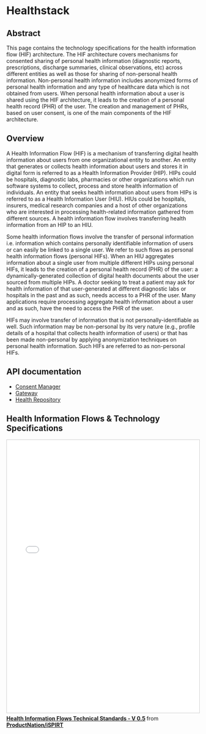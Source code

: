 # Healthstack

## Abstract

This page contains the technology specifications for the health information flow (HIF) architecture. The HIF architecture covers mechanisms for consented sharing of personal health information (diagnostic reports, prescriptions, discharge summaries, clinical observations, etc) across different entities as well as those for sharing of non-personal health information. Non-personal health information includes anonymized forms of personal health information and any type of healthcare data which is not obtained from users. When personal health information about a user is shared using the HIF architecture, it leads to the creation of a personal health record (PHR) of the user. The creation and management of PHRs, based on user consent, is one of the main components of the HIF architecture.

## Overview

A Health Information Flow (HIF) is a mechanism of transferring digital health information about users from one organizational entity to another. An entity that generates or collects health information about users and stores it in digital form is referred to as a Health Information Provider (HIP). HIPs could be hospitals, diagnostic labs, pharmacies or other organizations which run software systems to collect, process and store health information of individuals. An entity that seeks health information about users from HIPs is referred to as a Health Information User (HIU). HIUs could be hospitals, insurers, medical research companies and a host of other organizations who are interested in processing health-related information gathered from different sources. A health information flow involves transferring health information from an HIP to an HIU.

Some health information flows involve the transfer of personal information i.e. information which contains personally identifiable information of users or can easily be linked to a single user. We refer to such flows as personal health information flows (personal HIFs). When an HIU aggregates information about a single user from multiple different HIPs using personal HIFs, it leads to the creation of a personal health record (PHR) of the user: a dynamically-generated collection of digital health documents about the user sourced from multiple HIPs. A doctor seeking to treat a patient may ask for health information of that user-generated at different diagnostic labs or hospitals in the past and as such, needs access to a PHR of the user. Many applications require processing aggregate health information about a user and as such, have the need to access the PHR of the user.

HIFs may involve transfer of information that is not personally-identifiable as well. Such information may be non-personal by its very nature (e.g., profile details of a hospital that collects health information of users) or that has been made non-personal by applying anonymization techniques on personal health information. Such HIFs are referred to as non-personal HIFs.

## API documentation

<ul>
    <li>
        <a href="./consent-manager.html">Consent Manager</a>
    </li>
    <li>
        <a href="./gateway.html">Gateway</a>
    </li>
    <li>
        <a href="./health-repository.html">Health Repository</a>
    </li>
</ul>

## Health Information Flows & Technology Specifications

<iframe src="//www.slideshare.net/slideshow/embed_code/key/DUP99kAKROydPS" width="668" height="714" frameborder="0" marginwidth="0" marginheight="0" scrolling="no" style="border:1px solid #CCC; border-width:1px; margin-bottom:5px; max-width: 100%;" allowfullscreen> </iframe> <div style="margin-bottom:5px"> <strong> <a href="//www.slideshare.net/ProductNation/health-information-flows-technical-standards-v-05" title="Health Information Flows Technical Standards - V 0.5" target="_blank">Health Information Flows Technical Standards - V 0.5</a> </strong> from <strong><a href="//www.slideshare.net/ProductNation" target="_blank">ProductNation/iSPIRT</a></strong> </div>
